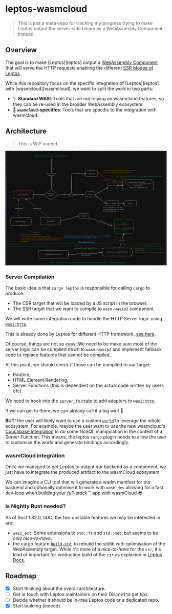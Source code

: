 # leptos-wasmcloud

> This is just a meta-repo for tracking my progress trying to make
> Leptos output the server-side binary as a WebAssembly Component
> instead.

## Overview

The goal is to make [Leptos][leptos] output a
[WebAssembly Component][wasm-component] that will serve the HTTP requests
enabling the different
[SSR Modes of Leptos](https://book.leptos.dev/ssr/23_ssr_modes.html).

While this repository focus on the specific integration of [Leptos][leptos]
with [wasmcloud][wasmcloud], we want to split the work in two parts:

* :sparkles: **Standard WASI**: Tools that are not relying on wasmcloud features,
  so they can be re-used in the broader WebAssembly ecosystem.
* :rocket: **`wasmcloud`-specifics**: Tools that are specific to the integration with
  wasmcloud.

[wasm-component]: https://component-model.bytecodealliance.org/design/components.html

## Architecture

> This is WIP indeed.

![](static/leptos-wasmcloud-v0.png)

### Server Compilation

The basic idea is that `cargo leptos` is responsible for calling `cargo` to
produce:

* The CSR target that will be loaded by a JS script in the browser,
* The SSR target that we want to compile to `wasm-wasip2` component.

We will write some integration code to handle the HTTP Server
logic using [`wasi:http`][wasi-http-handler].

This is already done by Leptos for different HTTP framework,
[see here][leptos-integrations].

Of course, things are not so easy!
We need to be make sure most of the server logic can be compiled down to
`wasm-wasip2` and implement fallback code to replace features that cannot be
compiled.

At this point, we should check if those can be compiled to our target:

* Routers,
* HTML Element Rendering,
* Server Functions (this is dependent on the actual code written by users ofc).

We need to hook into the [`server_fn` crate][srv_fn_crate] to add adapters
to [`wasi:http`][wasi-http-handler].

If we can get to there, we can already call it a big win! :tada:

**BUT**! the user will likely want to use a custom [`world`][wit-world] to leverage
the whole ecosystem. For example, maybe the user want to use
the new wasmcloud's [Couchbase Integration][wasmcloud-couchbase] to do some
NoSQL manipulation in the context of a Server Function. This means,
the leptos `cargo` plugin needs to allow the user to customise the world
and generate bindings accordingly.

[wit-world]: https://component-model.bytecodealliance.org/design/worlds.html
[wasmcloud-couchbase]: https://github.com/couchbaselabs/wasmcloud-provider-couchbase/tree/main/wit/couchbase
[srv_fn_crate]: https://github.com/leptos-rs/leptos/tree/main/server_fn

### wasmCloud integration

Once we managed to get Leptos to output our backend as a component,
we just have to integrate the produced artifact to the wasmCloud ecosystem.

We can imagine a CLI tool that will generate a wadm manifest for our backend and
optionally optimise it to work with `wash dev` allowing for a fast dev-loop
when building your *full-stack* :tm: app with wasmCloud :sunglasses:

[wasi-http-handler]: https://github.com/WebAssembly/wasi-http/blob/main/wit/handler.wit#L4
[leptos-integrations]: https://github.com/leptos-rs/leptos/tree/main/integrations

### Is Nightly Rust needed?

As of Rust 1.82.0, IIUC, the two unstable features we may be interested in are:
* `wasi_ext`: Some extensions to `std::fs` and `std::net`, but seems to be only
  *nice-to-have*.
* the cargo feature [`build-std`](https://github.com/rust-lang/cargo/blob/rust-1.82.0/src/cargo/core/features.rs#L1253),
  to rebuild the stdlib with optimisation of the WebAssembly target. While it's more
  of a *nice-to-have* for the `ssr`, it's kind of important for production build
  of the `csr` as explained in [Leptos Docs][leptos-wasm-size].

[leptos-wasm-size]: https://book.leptos.dev/deployment/binary_size.html

## Roadmap

* [x] Start thinking about the overall architecture.
* [ ] Get in touch with Leptos maintainers on their Discord to get tips.
* [ ] Decide whether it should be in-tree Leptos code or a dedicated repo.
* [x] Start building (indeed)
